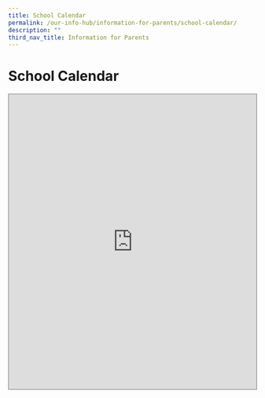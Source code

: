 ```yaml
---
title: School Calendar
permalink: /our-info-hub/information-for-parents/school-calendar/
description: ""
third_nav_title: Information for Parents
---
```

# School Calendar

<iframe class="ive_eobj_center" scrolling="no" frameborder="0" height="600" width="800" style="border: 1px solid rgb(119, 119, 119); width: 100%;" src="https://calendar.google.com/calendar/embed?height=600&amp;wkst=1&amp;bgcolor=%23ffffff&amp;ctz=Asia%2FSingapore&amp;showCalendars=0&amp;showTz=0&amp;showDate=1&amp;showPrint=0&amp;showTabs=1&amp;src=Y19odjljODczbTQ2dG9pN291YmpxbnRrcmtwc0Bncm91cC5jYWxlbmRhci5nb29nbGUuY29t&amp;color=%23E67C73"></iframe>

